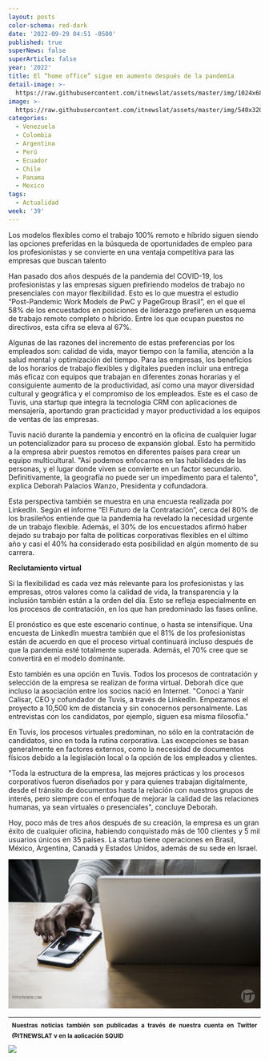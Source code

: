 ```yaml
---
layout: posts
color-schema: red-dark
date: '2022-09-29 04:51 -0500'
published: true
superNews: false
superArticle: false
year: '2022'
title: El “home office” sigue en aumento después de la pandemia
detail-image: >-
  https://raw.githubusercontent.com/itnewslat/assets/master/img/1024x680/Ejecutivo-en-Teletrabajo-g.jpg
image: >-
  https://raw.githubusercontent.com/itnewslat/assets/master/img/540x320/Ejecutivo-en-Teletrabajo-p.jpg
categories:
  - Venezuela
  - Colombia
  - Argentina
  - Perú
  - Ecuador
  - Chile
  - Panama
  - Mexico
tags:
  - Actualidad
week: '39'
---
```

Los modelos flexibles como el trabajo 100% remoto e híbrido siguen siendo las opciones preferidas en la búsqueda de oportunidades de empleo para los profesionistas y se convierte en una ventaja competitiva para las empresas que buscan talento
 
Han pasado dos años después de la pandemia del COVID-19, los profesionistas y las empresas siguen prefiriendo modelos de trabajo no presenciales con mayor flexibilidad. Esto es lo que muestra el estudio “Post-Pandemic Work Models de PwC y PageGroup Brasil”, en el que el 58% de los encuestados en posiciones de liderazgo prefieren un esquema de trabajo remoto completo o híbrido. Entre los que ocupan puestos no directivos, esta cifra se eleva al 67%.
 
Algunas de las razones del incremento de estas preferencias por los empleados son: calidad de vida, mayor tiempo con la familia, atención a la salud mental y optimización del tiempo. Para las empresas, los beneficios de los horarios de trabajo flexibles y digitales pueden incluir una entrega más eficaz con equipos que trabajan en diferentes zonas horarias y el consiguiente aumento de la productividad, así como una mayor diversidad cultural y geográfica y el compromiso de los empleados.  Este es el caso de Tuvis, una startup que integra la tecnología CRM con aplicaciones de mensajería, aportando gran practicidad y mayor productividad a los equipos de ventas de las empresas.
 
Tuvis nació durante la pandemia y encontró en la oficina de cualquier lugar un potencializador para su proceso de expansión global. Esto ha permitido a la empresa abrir puestos remotos en diferentes países para crear un equipo multicultural. "Así podemos enfocarnos en las habilidades de las personas, y el lugar donde viven se convierte en un factor secundario. Definitivamente, la geografía no puede ser un impedimento para el talento", explica Deborah Palacios Wanzo, Presidenta y cofundadora.
 
Esta perspectiva también se muestra en una encuesta realizada por LinkedIn. Según el informe “El Futuro de la Contratación”, cerca del 80% de los brasileños entiende que la pandemia ha revelado la necesidad urgente de un trabajo flexible. Además, el 30% de los encuestados afirmó haber dejado su trabajo por falta de políticas corporativas flexibles en el último año y casi el 40% ha considerado esta posibilidad en algún momento de su carrera.
 
**Reclutamiento virtual**
 
Si la flexibilidad es cada vez más relevante para los profesionistas y las empresas, otros valores como la calidad de vida, la transparencia y la inclusión también están a la orden del día. Esto se refleja especialmente en los procesos de contratación, en los que han predominado las fases online.
 
El pronóstico es que este escenario continue, o hasta se intensifique. Una encuesta de LinkedIn muestra también que el 81% de los profesionistas están de acuerdo en que el proceso virtual continuará incluso después de que la pandemia esté totalmente superada. Además, el 70% cree que se convertirá en el modelo dominante.
 
Esto también es una opción en Tuvis. Todos los procesos de contratación y selección de la empresa se realizan de forma virtual. Deborah dice que incluso la asociación entre los socios nació en Internet. "Conocí a Yanir Calisar, CEO y cofundador de Tuvis, a través de LinkedIn. Empezamos el proyecto a 10,500 km de distancia y sin conocernos personalmente. Las entrevistas con los candidatos, por ejemplo, siguen esa misma filosofía."
 
En Tuvis, los procesos virtuales predominan, no sólo en la contratación de candidatos, sino en toda la rutina corporativa. Las excepciones se basan generalmente en factores externos, como la necesidad de documentos físicos debido a la legislación local o la opción de los empleados y clientes.
 
"Toda la estructura de la empresa, las mejores prácticas y los procesos corporativos fueron diseñados por y para quienes trabajan digitalmente, desde el tránsito de documentos hasta la relación con nuestros grupos de interés, pero siempre con el enfoque de mejorar la calidad de las relaciones humanas, ya sean virtuales o presenciales", concluye Deborah.
 
Hoy, poco más de tres años después de su creación, la empresa es un gran éxito de cualquier oficina, habiendo conquistado más de 100 clientes y 5 mil usuarios únicos en 35 países. La startup tiene operaciones en Brasil, México, Argentina, Canadá y Estados Unidos, además de su sede en Israel.

![](https://raw.githubusercontent.com/itnewslat/assets/master/img/540x320/Ejecutivo-en-Teletrabajo-p.jpg)

<table style="height: 42px;" width="569">
<tbody>
<tr>
<td style="text-align: justify;"><sub><strong>Nuestras noticias también son publicadas a través de nuestra cuenta en Twitter <a href="https://twitter.com/itnewslat?lang=es">@ITNEWSLAT</a> y en la aplicación <a href="https://squidapp.co/en/">SQUID</a></strong></sub></td>
</tr>
</tbody>
</table>

<img src="https://tracker.metricool.com/c3po.jpg?hash=56f88a41e39ab42c063cc51676587a04"/>